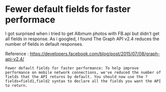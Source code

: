 # Fewer default fields for faster performace

I got surprised when i tried to get Albmum photos with FB.api but didn't get all fields in response. As i googled, I found The Graph API v2.4 reduces the number of fields in default responses.

Reference : https://developers.facebook.com/blog/post/2015/07/08/graph-api-v2.4/

```
Fewer default fields for faster performance: To help improve performance on mobile network connections, we've reduced the number of fields that the API returns by default. You should now use the ?fields=field1,field2 syntax to declare all the fields you want the API to return.
```
